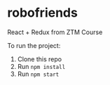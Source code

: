 # robofriends
React + Redux from ZTM Course

To run the project:

1. Clone this repo
2. Run `npm install`
3. Run `npm start`
